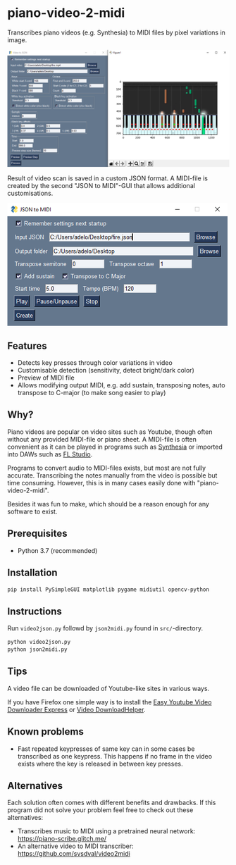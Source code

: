 # piano-video-2-midi

Transcribes piano videos (e.g. Synthesia) to MIDI files by pixel variations in image.

![Video scanner GUI](./docs/images/gui-demo.png)

Result of video scan is saved in a custom JSON format. A MIDI-file is created by the second "JSON to MIDI"-GUI that allows additional
 customisations. 

![JSON GUI](./docs/images/json-gui-demo.png)

## Features

* Detects key presses through color variations in video
* Customisable detection (sensitivity, detect bright/dark color)
* Preview of MIDI file
* Allows modifying output MIDI, e.g. add sustain, transposing notes, auto transpose to C-major (to make song easier to play)

## Why?

Piano videos are popular on video sites such as Youtube, though often without any provided MIDI-file or piano sheet. 
A MIDI-file is often convenient as it can be played in programs such as [Synthesia](https://www.synthesiagame.com/) or imported into DAWs
 such as  [FL Studio](https://www.image-line.com/).
 
Programs to convert audio to MIDI-files exists, but most are not fully accurate. Transcribing the notes manually from the video is possible but time
  consuming. However, this is in many cases easily done with "piano-video-2-midi".
  
Besides it was fun to make, which should be a reason enough for any software to exist.

## Prerequisites

* Python 3.7 (recommended)

## Installation

```
pip install PySimpleGUI matplotlib pygame midiutil opencv-python
```


## Instructions

Run `video2json.py` followd by `json2midi.py` found in `src/`-directory.

```bash
python video2json.py
python json2midi.py
```

## Tips

A video file can be downloaded of Youtube-like sites in various ways.

If you have Firefox one simple way is to install the [Easy Youtube Video Downloader Express](https://addons.mozilla.org/en-US/firefox/addon/easy-youtube-video-download/) or [Video DownloadHelper](https://addons.mozilla.org/en-US/firefox/addon/video-downloadhelper/).

## Known problems

* Fast repeated keypresses of same key can in some cases be transcribed as one keypress. This happens if no frame in the video exists where
 the key is released in between key presses. 
 
## Alternatives

Each solution often comes with different benefits and drawbacks. If this program did not solve your problem feel free to check out these
 alternatives:
 
  * Transcribes music to MIDI using a pretrained neural network:
  https://piano-scribe.glitch.me/
 * An alternative video to MIDI transcriber:
 https://github.com/svsdval/video2midi




